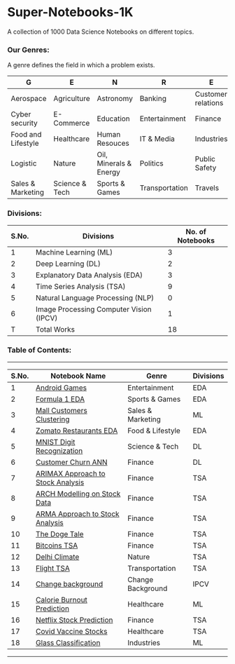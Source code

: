 # Super-Notebooks-1K
A collection of 1000 Data Science Notebooks on different topics.

### Our Genres:
A genre defines the field in which a problem exists.

| G | E | N | R | E |
|-------|-------|-------|-------|-------|
| Aerospace | Agriculture | Astronomy | Banking |  Customer relations |
| Cyber security | E-Commerce | Education | Entertainment | Finance |
| Food and Lifestyle | Healthcare | Human Resouces| IT & Media | Industries | 
| Logistic | Nature | Oil, Minerals & Energy | Politics | Public Safety | 
| Sales & Marketing | Science & Tech | Sports & Games | Transportation | Travels |

### Divisions:
| S.No. | Divisions | No. of Notebooks |
|-------|-----------|------------------|
| 1 | Machine Learning (ML) | 3 |
| 2 | Deep Learning (DL) | 2 |
| 3 | Explanatory Data Analysis (EDA) | 3 |
| 4 | Time Series Analysis (TSA) | 9 | 
| 5 | Natural Language Processing (NLP) | 0 | 
| 6 | Image Processing Computer Vision (IPCV) | 1 |
| T | Total Works | 18 |


### Table of Contents:

<hr>

| S.No. | Notebook Name | Genre | Divisions | 
|-------|---------------|-------|------|
| 1 | [Android Games](https://github.com/DataMinati/Super-Notebooks-7K/blob/main/Android_Games_EDA.ipynb) | Entertainment | EDA |
| 2 | [Formula 1 EDA](https://github.com/DataMinati/Super-Notebooks-7K/blob/main/Formula_1_EDA.ipynb) | Sports & Games | EDA |
| 3 | [Mall Customers Clustering](https://github.com/DataMinati/Super-Notebooks-7K/blob/main/Mall_Customer_Clustering.ipynb) | Sales & Marketing | ML |
| 4 | [Zomato Restaurants EDA](https://github.com/DataMinati/Super-Notebooks-7K/blob/main/Zomato_Analysis.ipynb) | Food & Lifestyle | EDA |
| 5 | [MNIST Digit Recognization](https://github.com/DataMinati/Super-Notebooks-7K/blob/main/MNIST_Number_Recognition_DL.ipynb) | Science & Tech | DL |
| 6 | [Customer Churn ANN](https://github.com/DataMinati/Super-Notebooks-7K/blob/main/Deep_Churning.ipynb) | Finance | DL |
| 7 | [ARIMAX Approach to Stock Analysis](https://github.com/DataMinati/TSA-Fauj/blob/main/ARIMA_Approach_to_Index_2k18_Stocks.ipynb) | Finance | TSA |
| 8 | [ARCH Modelling on Stock Data](https://github.com/DataMinati/TSA-Fauj/blob/main/ARCH_Approach_to_Index_2k18_Stocks.ipynb) | Finance | TSA |
| 9 | [ARMA Approach to Stock Analysis](https://github.com/DataMinati/TSA-Fauj/blob/main/ARMA_Approach_to_Index2k18_Stocks.ipynb) | Finance | TSA |
| 10 | [The Doge Tale](https://github.com/DataMinati/Super-Notebooks-7K/blob/main/The_Doge_Tale.ipynb) | Finance | TSA |
| 11 | [Bitcoins TSA](https://github.com/DataMinati/Super-Notebooks-7K/blob/main/Bitcoins_TSA.ipynb) | Finance | TSA |
| 12 | [Delhi Climate](https://github.com/DataMinati/TSA-Fauj/blob/main/Delhi_Climate_TSA.ipynb) | Nature | TSA |
| 13 | [Flight TSA](https://github.com/DataMinati/TSA-Fauj/blob/main/Flights_TSA.ipynb) | Transportation | TSA |
| 14 | [Change background](https://github.com/DataMinati/Super-Notebooks-1K/blob/main/Change_Background.ipynb) | Change Background | IPCV | 
| 15 | [Calorie Burnout Prediction](https://github.com/DataMinati/Super-Notebooks-1K/blob/main/Calorie_Burnout_Prediction.ipynb) | Healthcare | ML |
| 16 | [Netflix Stock Prediction](https://github.com/DataMinati/Super-Notebooks-1K/blob/main/Netflix_Stock_Prediction.ipynb) | Finance | TSA |
| 17 | [Covid Vaccine Stocks](https://github.com/DataMinati/Super-Notebooks-1K/blob/main/Covid_Vaccines_Stocks.ipynb) | Healthcare | TSA |
| 18 | [Glass Classification](https://github.com/DataMinati/Super-Notebooks-1K/blob/main/Glass_Classification.ipynb) | Industries | ML |

<hr>

